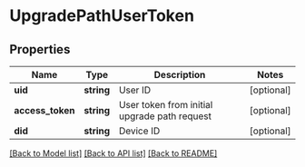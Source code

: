 # UpgradePathUserToken

## Properties
Name | Type | Description | Notes
------------ | ------------- | ------------- | -------------
**uid** | **string** | User ID | [optional] 
**access_token** | **string** | User token from initial upgrade path request | [optional] 
**did** | **string** | Device ID | [optional] 

[[Back to Model list]](../README.md#documentation-for-models) [[Back to API list]](../README.md#documentation-for-api-endpoints) [[Back to README]](../README.md)


